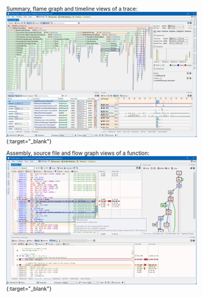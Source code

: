 Summary, flame graph and timeline views of a trace:
[![Profiling UI screenshot](img/profiling-ui_2335x1533.png)](img/profiling-ui_2335x1533.png){:target="_blank"}

Assembly, source file and flow graph views of a function:
[![Profiling UI screenshot](img/profiling-ui2_2199x1481.png)](img/profiling-ui2_2199x1481.png){:target="_blank"}